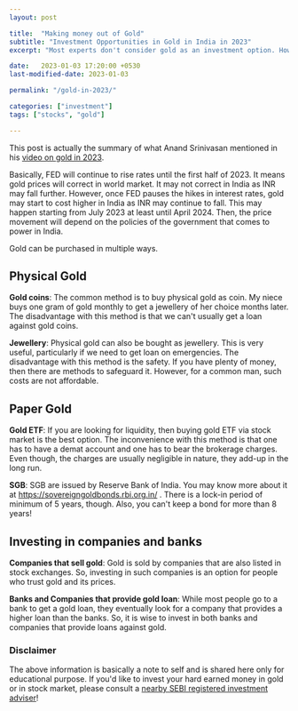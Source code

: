 ```yaml
---
layout: post

title:  "Making money out of Gold"
subtitle: "Investment Opportunities in Gold in India in 2023"
excerpt: "Most experts don't consider gold as an investment option. However, currently, it is!"

date:   2023-01-03 17:20:00 +0530
last-modified-date: 2023-01-03

permalink: "/gold-in-2023/"

categories: ["investment"]
tags: ["stocks", "gold"]

---
```


This post is actually the summary of what Anand Srinivasan mentioned in his [video on gold in 2023](https://youtu.be/hHC3rJXYY7I).

Basically, FED will continue to rise rates until the first half of 2023. It means gold prices will correct in world market. It may not correct in India as INR may fall further. However, once FED pauses the hikes in interest rates, gold may start to cost higher in India as INR may continue to fall. This may happen starting from July 2023 at least until April 2024. Then, the price movement will depend on the policies of the government that comes to power in India.

Gold can be purchased in multiple ways.

## Physical Gold

**Gold coins**: The common method is to buy physical gold as coin. My niece buys one gram of gold monthly to get a jewellery of her choice months later. The disadvantage with this method is that we can't usually get a loan against gold coins.

**Jewellery**: Physical gold can also be bought as jewellery. This is very useful, particularly if we need to get loan on emergencies. The disadvantage with this method is the safety. If you have plenty of money, then there are methods to safeguard it. However, for a common man, such costs are not affordable.

## Paper Gold

**Gold ETF**: If you are looking for liquidity, then buying gold ETF via stock market is the best option. The inconvenience with this method is that one has to have a demat account and one has to bear the brokerage charges. Even though, the charges are usually negligible in nature, they add-up in the long run.

**SGB**: SGB are issued by Reserve Bank of India. You may know more about it at https://sovereigngoldbonds.rbi.org.in/ . There is a lock-in period of minimum of 5 years, though. Also, you can't keep a bond for more than 8 years!

## Investing in companies and banks

**Companies that sell gold**: Gold is sold by companies that are also listed in stock exchanges. So, investing in such companies is an option for people who trust gold and its prices.

**Banks and Companies that provide gold loan**: While most people go to a bank to get a gold loan, they eventually look for a company that provides a higher loan than the banks. So, it is wise to invest in both banks and companies that provide loans against gold.

### Disclaimer

The above information is basically a note to self and is shared here only for educational purpose. If you'd like to invest your hard earned money in gold or in stock market, please consult a [nearby SEBI registered investment adviser](https://www.sebi.gov.in/sebiweb/other/OtherAction.do?doRecognisedFpi=yes&intmId=13)!

